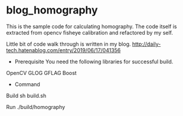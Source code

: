 # blog_homography

This is the sample code for calculating homography.
The code itself is extracted from opencv fisheye calibration and refactored by my self.

Little bit of code walk through is written in my blog.
http://daily-tech.hatenablog.com/entry/2019/06/17/041356

* Prerequisite
You need the following libraries for successful build.

OpenCV
GLOG
GFLAG
Boost

* Command

Build
 sh build.sh

Run
 ./build/homography
